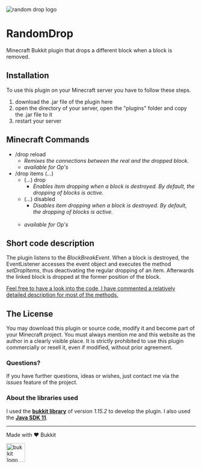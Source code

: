 <img alt="random drop logo" src="https://i.imgur.com/Ujzf5Mv.png">

# RandomDrop
Minecraft Bukkit plugin that drops a different block when a block is removed.

## Installation
To use this plugin on your Minecraft server you have to follow these steps.

1. download the .jar file of the plugin here
2. open the directory of your server, open the "plugins" folder and copy the .jar file to it
3. restart your server

## Minecraft Commands
- /drop reload
   - *Remixes the connections between the real and the dropped block.*
   - *available for Op's*
- /drop items (...)
   - (...) drop
      - *Enables item dropping when a block is destroyed. By default, the dropping of blocks is active.*
   - (...) disabled
      - *Disables item dropping when a block is destroyed. By default, the dropping of blocks is active.* <br> <br>
   - *available for Op's*

## Short code description
The plugin listens to the *BlockBreakEvent*. When a block is destroyed, the EventListener accesses the event object and executes the method *setDropItems*, thus deactivating the regular dropping of an item. Afterwards the linked block is dropped at the former position of the block.

<ins>Feel free to have a look into the code, I have commented a relatively detailed description for most of the methods.</ins>

## The License
You may download this plugin or source code, modify it and become part of your Minecraft project. You must always mention me and this website as the author in a clearly visible place. It is strictly prohibited to use this plugin commercially or resell it, even if modified, without prior agreement.

### Questions?
If you have further questions, ideas or wishes, just contact me via the *issues* feature of the project.

### About the libraries used
I used the [__bukkit library__](https://dev.bukkit.org/) of version *1.15.2* to develop the plugin. I also used the [__Java SDK 11__](https://www.java.com/en/download/).

----
Made with ❤️ Bukkit

<img width="50" alt="bukkit logo" src="http://i.imgur.com/igYbvzR.png">
